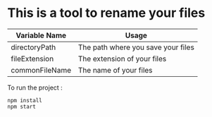 # This is a tool to rename your files

|Variable Name|Usage|
|--|--|
|directoryPath|The path where you save your files|
|fileExtension|The extension of your files|
|commonFileName|The name of your files|

To run the project :

    npm install
    npm start
